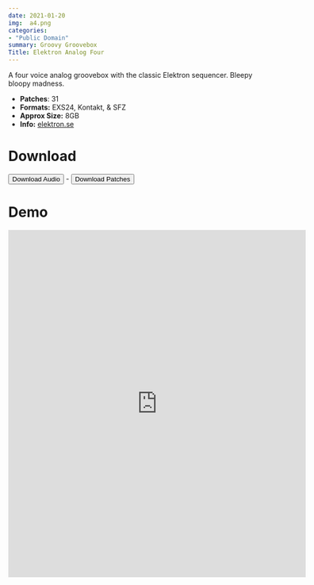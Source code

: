 ```yaml
---
date: 2021-01-20
img:  a4.png
categories: 
- "Public Domain"
summary: Groovy Groovebox
Title: Elektron Analog Four
---
```




A four voice analog groovebox with the classic Elektron sequencer. Bleepy bloopy madness.

-  **Patches**: 31
-   **Formats:** EXS24, Kontakt, & SFZ
-   **Approx Size:** 8GB
-   **Info:** [elektron.se](https://www.elektron.se/legacy-products/)


# Download

<div class="buttons"> <a href="https://www.dropbox.com/sh/s8f3oe1b6nvoa4w/AAAMOPix7JvS1Ce69l7KEot0a?dl=0"> <button>Download Audio</button></a> - <a href="https://github.com/publicsamples/Elektron-Analog-4"> <button>Download Patches</button></a></div>

# Demo


<iframe width="600" height="700" src="https://www.modularsamples.com/Demos/demos/a4.html" frameborder="0" allow="accelerometer; autoplay; clipboard-write; encrypted-media; gyroscope; picture-in-picture" allowfullscreen></iframe>

